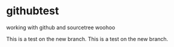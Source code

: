 # githubtest
working with github and sourcetree
woohoo

This is a test on the new branch.
This is a test on the new branch.